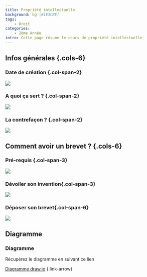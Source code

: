 ```yaml
---
title: Propriété intellectuelle
background: bg-[#1E3CBE]
tags:
    - Droit
categories:
    - 2ème Année
intro: Cette page résume le cours de propriété intellectuelle
---
```


Infos générales {.cols-6}
---

### Date de création {.col-span-2}

<img src="assets/image/propriete_intellectuelle/DateBrevet.png">

### A quoi ça sert ? {.col-span-2}

<img src="assets/image/propriete_intellectuelle/AQuoiCaSert.png">

### La contrefaçon ? {.col-span-2}

<img src="assets/image/propriete_intellectuelle/Contrefacon.png">

Comment avoir un brevet ? {.cols-6}
---

### Pré-requis {.col-span-3}

<img src="assets/image/propriete_intellectuelle/PreRequis.png">

### Dévoiler son invention{.col-span-3}

<img src="assets/image/propriete_intellectuelle/Devoiler.png">

### Déposer son brevet{.col-span-6}

<img src="assets/image/propriete_intellectuelle/Deposer.png">

Diagramme
---

### Diagramme

Récupérez le diagramme en suivant ce lien 

[Diagramme draw.io](https://nextcloud.alexisl.fr/s/y7gykgRqAPftZw3) {.link-arrow}